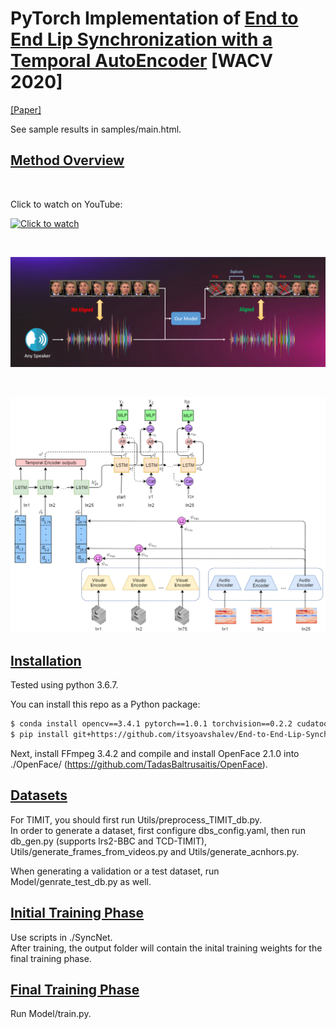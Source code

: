 # PyTorch Implementation of [End to End Lip Synchronization with a Temporal AutoEncoder](http://arxiv.org/abs/2203.16224) [WACV 2020]
[[Paper]](http://arxiv.org/abs/2203.16224)

See sample results in samples/main.html.


## <u>Method Overview</u>
<br/>

Click to watch on YouTube:

[![Click to watch](https://img.youtube.com/vi/LLRnTPoMP_E/0.jpg)](https://www.youtube.com/watch?v=LLRnTPoMP_E)


<br/>

![](images/placeholder.png)

<br/>

![](images/system_overview.png)

## <u>Installation</u>
Tested using python 3.6.7.

You can install this repo as a Python package:
```bash
$ conda install opencv==3.4.1 pytorch==1.0.1 torchvision==0.2.2 cudatoolkit=10.0 -c pytorch
$ pip install git+https://github.com/itsyoavshalev/End-to-End-Lip-Synchronization-with-a-Temporal-AutoEncoder.git
```
Next, install FFmpeg 3.4.2 and compile and install OpenFace 2.1.0 into ./OpenFace/ (https://github.com/TadasBaltrusaitis/OpenFace).

## <u>Datasets</u>
For TIMIT, you should first run Utils/preprocess_TIMIT_db.py.
<br/>
In order to generate a dataset, first configure dbs_config.yaml, then run db_gen.py (supports lrs2-BBC and TCD-TIMIT), Utils/generate_frames_from_videos.py and Utils/generate_acnhors.py.

When generating a validation or a test dataset, run Model/genrate_test_db.py as well.

## <u>Initial Training Phase</u>
Use scripts in ./SyncNet.
</br>
After training, the output folder will contain the inital training weights for the final training phase.

## <u>Final Training Phase</u>
Run Model/train.py.